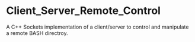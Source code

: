 # Client_Server_Remote_Control
A C++ Sockets implementation of a client/server to control and manipulate a remote BASH directroy.
